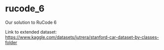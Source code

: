 # rucode_6
Our solution to RuCode 6

Link to extended dataset: https://www.kaggle.com/datasets/jutrera/stanford-car-dataset-by-classes-folder
